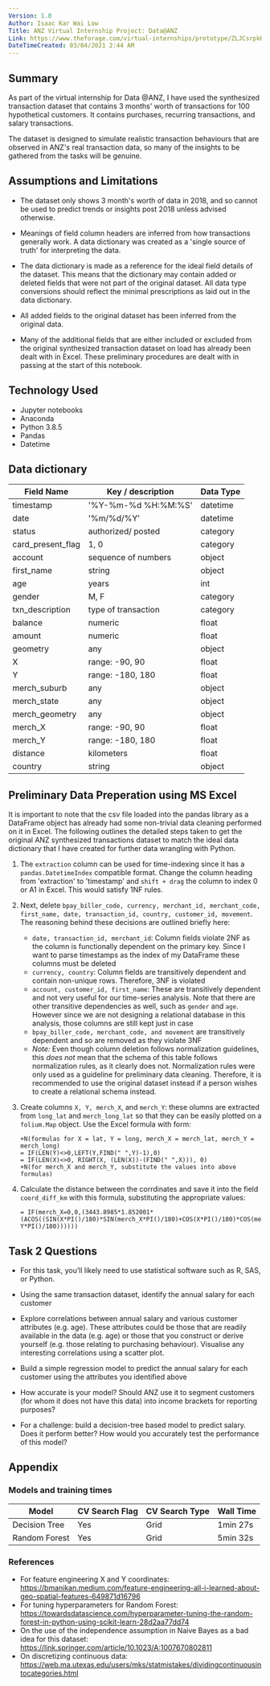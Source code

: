 ```yaml
---
Version: 1.0
Author: Isaac Kar Wai Low
Title: ANZ Virtual Internship Project: Data@ANZ
Link: https://www.theforage.com/virtual-internships/prototype/ZLJCsrpkHo9pZBJNY/Data%40ANZ%20Program
DateTimeCreated: 03/04/2021 2:44 AM
---
```

## Summary

As part of the virtual internship for Data @ANZ, I have used the synthesized transaction dataset that contains 3 months' worth of transactions for 100 hypothetical customers. It contains purchases, recurring transactions, and salary transactions.

The dataset is designed to simulate realistic transaction behaviours that are observed in ANZ's real transaction data, so many of the insights to be gathered from the tasks will be genuine.

## Assumptions and Limitations

* The dataset only shows 3 month's worth of data in 2018, and so cannot be used to predict trends or insights post 2018 unless advised otherwise.

* Meanings of field column headers are inferred from how transactions generally work. A data dictionary was created as a 'single source of truth' for interpreting the data.

* The data dictionary is made as a reference for the ideal field details of the dataset. This means that the dictionary may contain added or deleted fields that were not part of the original dataset. All data type conversions should reflect the minimal prescriptions as laid out in the data dictionary.

* All added fields to the original dataset has been inferred from the original data.

* Many of the additional fields that are either included or excluded from the original synthesized transaction dataset on load has already been dealt with in Excel. These preliminary procedures are dealt with in passing at the start of this notebook.

## Technology Used

* Jupyter notebooks
* Anaconda
* Python 3.8.5
* Pandas
* Datetime

## Data dictionary

| Field Name        | Key / description   | Data Type |
|-------------------|---------------------|-----------|
| timestamp         | '%Y-%m-%d %H:%M:%S' | datetime  |
| date              | '%m/%d/%Y'          | datetime  |
| status            | authorized/ posted  | category  |
| card_present_flag | 1, 0                | category  |
| account           | sequence of numbers | object    |
| first_name        | string              | object    |
| age               | years               | int       |
| gender            | M, F                | category  |
| txn_description   | type of transaction | category  |
| balance           | numeric             | float     |
| amount            | numeric             | float     |
| geometry          | any                 | object    |
| X                 | range: -90, 90      | float     |
| Y                 | range: -180, 180    | float     |
| merch_suburb      | any                 | object    |
| merch_state       | any                 | object    |
| merch_geometry    | any                 | object    |
| merch_X           | range: -90, 90      | float     |
| merch_Y           | range: -180, 180    | float     |
| distance          | kilometers          | float     |
| country           | string              | object    |

## Preliminary Data Preperation using MS Excel

It is important to note that the csv file loaded into the pandas library as a DataFrame object has already had some non-trivial data cleaning performed on it in Excel. The following outlines the detailed steps taken to get the original ANZ synthesized transactions dataset to match the ideal data dictionary that I have created for further data wrangling with Python.

1. The `extraction` column can be used for time-indexing since it has a `pandas.DatetimeIndex` compatible format. Change the column heading from 'extraction' to 'timestamp' and `shift + drag` the column to index 0 or A1 in Excel. This would satisfy 1NF rules.

2. Next, delete `bpay_biller_code, currency, merchant_id, merchant_code, first_name, date, transaction_id, country, customer_id, movement`. The reasoning behind these decisions are outlined briefly here:

    * `date, transaction_id, merchant_id`: Column fields violate 2NF as the column is functionally dependent on the primary key. Since I want to parse timestamps as the index of my DataFrame these columns must be deleted
    * `currency, country`: Column fields are transitively dependent and contain non-unique rows. Therefore, 3NF is violated
    * `account, customer_id, first_name`: These are transitively dependent and not very useful for our time-series analysis. Note that there are other transitive dependencies as well, such as `gender` and `age`. However since we are not designing a relational database in this analysis, those columns are still kept just in case
    * `bpay_biller_code, merchant_code, and movement` are transitively dependent and so are removed as they violate 3NF
    * *Note:* Even though column deletion follows normalization guidelines, this *does not* mean that the schema of this table follows normalization rules, as it clearly does not. Normalization rules were only used as a guideline for preliminary data cleaning. Therefore, it is recommended to use the original dataset instead if a person wishes to create a relational schema instead.

3. Create columns `X, Y, merch_X`, and `merch_Y`: these olumns are extracted from `long_lat` and `merch_long_lat` so that they can be easily plotted on a `folium.Map` object. Use the Excel formula with form:

   ```Excel
   +N(formulas for X = lat, Y = long, merch_X = merch_lat, merch_Y = merch_long)
   = IF(LEN(Y)<>0,LEFT(Y,FIND(" ",Y)-1),0)
   = IF(LEN(X)<>0, RIGHT(X, (LEN(X))-(FIND(" ",X))), 0)
   +N(for merch_X and merch_Y, substitute the values into above formulas)
   ```

4. Calculate the distance between the corrdinates and save it into the field `coord_diff_km` with this formula, substituting the appropriate values:

   ```Excel
   = IF(merch_X=0,0,(3443.8985*1.852001*(ACOS((SIN(X*PI()/180)*SIN(merch_X*PI()/180)+COS(X*PI()/180)*COS(merch_X*PI()/180)*COS(merch_Y*PI()/180-Y*PI()/180))))))
   ```

## Task 2 Questions

* For this task, you’ll likely need to use statistical software such as R, SAS, or Python.

* Using the same transaction dataset, identify the annual salary for each customer

* Explore correlations between annual salary and various customer attributes (e.g. age). These attributes could be those that are readily available in the data (e.g. age) or those that you construct or derive yourself (e.g. those relating to purchasing behaviour). Visualise any interesting correlations using a scatter plot.

* Build a simple regression model to predict the annual salary for each customer using the attributes you identified above

* How accurate is your model? Should ANZ use it to segment customers (for whom it does not have this data) into income brackets for reporting purposes?

* For a challenge: build a decision-tree based model to predict salary. Does it perform better? How would you accurately test the performance of this model?

## Appendix

### Models and training times

| Model         | CV Search Flag | CV Search Type | Wall Time  |
|---------------|----------------|----------------|------------|
| Decision Tree | Yes            | Grid           | 1min 27s |
| Random Forest | Yes            | Grid           | 5min 32s |

### References

* For feature engineering X and Y coordinates: <https://bmanikan.medium.com/feature-engineering-all-i-learned-about-geo-spatial-features-649871d16796>
* For tuning hyperparameters for Random Forest: https://towardsdatascience.com/hyperparameter-tuning-the-random-forest-in-python-using-scikit-learn-28d2aa77dd74
* On the use of the independence assumption in Naive Bayes as a bad idea for this dataset: https://link.springer.com/article/10.1023/A:1007670802811
* On discretizing continuous data: https://web.ma.utexas.edu/users/mks/statmistakes/dividingcontinuousintocategories.html